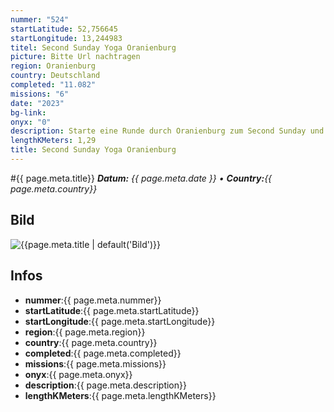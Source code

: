 ```yaml
---
nummer: "524"
startLatitude: 52,756645
startLongitude: 13,244983
titel: Second Sunday Yoga Oranienburg
picture: Bitte Url nachtragen
region: Oranienburg
country: Deutschland
completed: "11.082"
missions: "6"
date: "2023"
bg-link: 
onyx: "0"
description: Starte eine Runde durch Oranienburg zum Second Sunday und denke auf deiner Runde Sehenswürdigkeiten und Denkmäler der Stadt Oranienburg
lengthKMeters: 1,29
title: Second Sunday Yoga Oranienburg
---
```


#{{ page.meta.title}}
_**Datum:** {{ page.meta.date }} • **Country:**{{ page.meta.country}}_

## Bild
![{{page.meta.title | default('Bild')}}]({{page.meta.picture}})

## Infos
- **nummer**:{{ page.meta.nummer}}
- **startLatitude**:{{ page.meta.startLatitude}}
- **startLongitude**:{{ page.meta.startLongitude}}
- **region**:{{ page.meta.region}}
- **country**:{{ page.meta.country}}
- **completed**:{{ page.meta.completed}}
- **missions**:{{ page.meta.missions}}
- **onyx**:{{ page.meta.onyx}}
- **description**:{{ page.meta.description}}
- **lengthKMeters**:{{ page.meta.lengthKMeters}}

